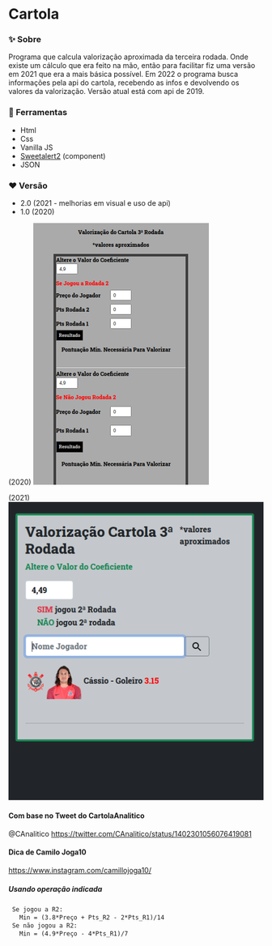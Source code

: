 # Cartola

### ✨ Sobre
Programa que calcula valorização aproximada da terceira rodada.
Onde existe um cálculo que era feito na mão, então para facilitar fiz uma versão em 2021 que era a mais básica possível.
Em 2022 o programa busca informações pela api do cartola, recebendo as infos e devolvendo os valores da valorização.
Versão atual está com api de 2019.

### 🔨 Ferramentas
- Html
- Css
- Vanilla JS
- <a href="https://github.com/sweetalert2/sweetalert2">Sweetalert2</a> (component)
- JSON

### ❤️ Versão
- 2.0 (2021 - melhorias em visual e uso de api)
- 1.0 (2020)


(2020)
![](https://github.com/rafaelcastrobr/Cartola-valorizacao/blob/newCartola/img/Captura%20de%20tela_2022-01-22_21-38-05.png?raw=true;)

(2021)
![](https://github.com/rafaelcastrobr/Cartola-valorizacao/blob/newCartola/img/Captura%20de%20tela_2022-01-22_21-37-03.png?raw=true)

#### Com base no Tweet do CartolaAnalitico
@CAnalitico
https://twitter.com/CAnalitico/status/1402301056076419081

#### Dica de Camilo Joga10
https://www.instagram.com/camillojoga10/


##### Usando operação indicada

~~~
 Se jogou a R2:
   Min = (3.8*Preço + Pts_R2 - 2*Pts_R1)/14
 Se não jogou a R2:
   Min = (4.9*Preço - 4*Pts_R1)/7
 ~~~
